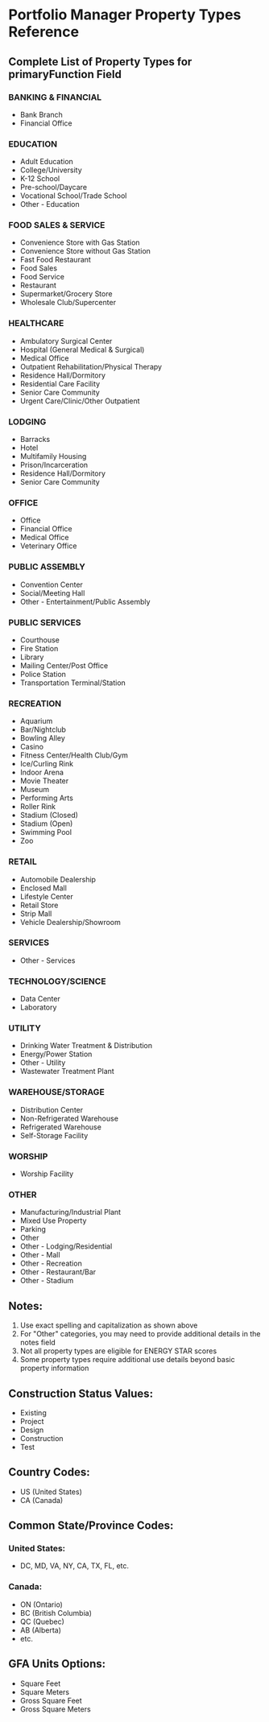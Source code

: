 # Portfolio Manager Property Types Reference

## Complete List of Property Types for primaryFunction Field

### BANKING & FINANCIAL
- Bank Branch
- Financial Office

### EDUCATION
- Adult Education
- College/University
- K-12 School
- Pre-school/Daycare
- Vocational School/Trade School
- Other - Education

### FOOD SALES & SERVICE
- Convenience Store with Gas Station
- Convenience Store without Gas Station
- Fast Food Restaurant
- Food Sales
- Food Service
- Restaurant
- Supermarket/Grocery Store
- Wholesale Club/Supercenter

### HEALTHCARE
- Ambulatory Surgical Center
- Hospital (General Medical & Surgical)
- Medical Office
- Outpatient Rehabilitation/Physical Therapy
- Residence Hall/Dormitory
- Residential Care Facility
- Senior Care Community
- Urgent Care/Clinic/Other Outpatient

### LODGING
- Barracks
- Hotel
- Multifamily Housing
- Prison/Incarceration
- Residence Hall/Dormitory
- Senior Care Community

### OFFICE
- Office
- Financial Office
- Medical Office
- Veterinary Office

### PUBLIC ASSEMBLY
- Convention Center
- Social/Meeting Hall
- Other - Entertainment/Public Assembly

### PUBLIC SERVICES
- Courthouse
- Fire Station
- Library
- Mailing Center/Post Office
- Police Station
- Transportation Terminal/Station

### RECREATION
- Aquarium
- Bar/Nightclub
- Bowling Alley
- Casino
- Fitness Center/Health Club/Gym
- Ice/Curling Rink
- Indoor Arena
- Movie Theater
- Museum
- Performing Arts
- Roller Rink
- Stadium (Closed)
- Stadium (Open)
- Swimming Pool
- Zoo

### RETAIL
- Automobile Dealership
- Enclosed Mall
- Lifestyle Center
- Retail Store
- Strip Mall
- Vehicle Dealership/Showroom

### SERVICES
- Other - Services

### TECHNOLOGY/SCIENCE
- Data Center
- Laboratory

### UTILITY
- Drinking Water Treatment & Distribution
- Energy/Power Station
- Other - Utility
- Wastewater Treatment Plant

### WAREHOUSE/STORAGE
- Distribution Center
- Non-Refrigerated Warehouse
- Refrigerated Warehouse
- Self-Storage Facility

### WORSHIP
- Worship Facility

### OTHER
- Manufacturing/Industrial Plant
- Mixed Use Property
- Parking
- Other
- Other - Lodging/Residential
- Other - Mall
- Other - Recreation
- Other - Restaurant/Bar
- Other - Stadium

## Notes:
1. Use exact spelling and capitalization as shown above
2. For "Other" categories, you may need to provide additional details in the notes field
3. Not all property types are eligible for ENERGY STAR scores
4. Some property types require additional use details beyond basic property information

## Construction Status Values:
- Existing
- Project
- Design
- Construction
- Test

## Country Codes:
- US (United States)
- CA (Canada)

## Common State/Province Codes:
### United States:
- DC, MD, VA, NY, CA, TX, FL, etc.

### Canada:
- ON (Ontario)
- BC (British Columbia)
- QC (Quebec)
- AB (Alberta)
- etc.

## GFA Units Options:
- Square Feet
- Square Meters
- Gross Square Feet
- Gross Square Meters
